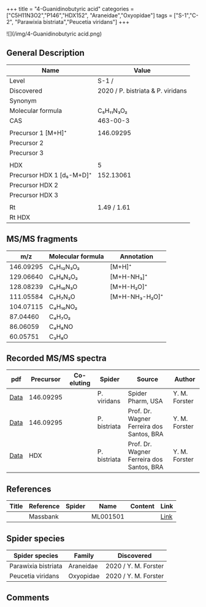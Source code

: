 +++
title = "4-Guanidinobutyric acid"
categories = ["C5H11N3O2","P146","HDX152",
"Araneidae","Oxyopidae"]
tags = ["S-1","C-2",
"Parawixia bistriata","Peucetia viridans"]
+++

![](/img/4-Guanidinobutyric acid.png)

## General Description

| Name                      | Value                                                       |
|---------------------------|-------------------------------------------------------------|
| Level                     | S-1 /  |
| Discovered                | 2020 / P. bistriata & P. viridans                           |
| Synonym                   |                                                             |
| Molecular formula         | C₅H₁₁N₃O₂                                                   |
| CAS                       | 463-00-3                                                    |
|                           |                                                             |
| Precursor 1 [M+H]⁺        | 146.09295                                                   |
| Precursor 2               |                                                             |
| Precursor 3               |                                                             |
|                           |                                                             |
| HDX                       | 5                                                           |
| Precursor HDX 1 [d₅-M+D]⁺ | 152.13061                                                   |
| Precursor HDX 2           |                                                             |
| Precursor HDX 3           |                                                             |
|                           |                                                             |
| Rt                        | 1.49 / 1.61                                                 |
| Rt HDX                    |                                                             |

## MS/MS fragments

| m/z       | Molecular formula | Annotation     |
|-----------|-------------------|----------------|
| 146.09295 | C₅H₁₂N₃O₂         | [M+H]⁺         |
| 129.06640 | C₅H₉N₂O₂          | [M+H-NH₃]⁺     |
| 128.08239 | C₅H₁₀N₃O          | [M+H-H₂O]⁺     |
| 111.05584 | C₅H₇N₂O           | [M+H-NH₃-H₂O]⁺ |
| 104.07115 | C₄H₁₀NO₂          |                |
| 87.04460  | C₄H₇O₂            |                |
| 86.06059  | C₄H₈NO            |                |
| 60.05751  | C₃H₈O             |                |

## Recorded MS/MS spectra

| pdf | Precursor | Co-eluting | Spider | Source | Author |
|-----|-----------|------------|--------|--------|--------|
| [Data](/pdf/P-viridans/146_Guanidinobutanic-acid_Pv.pdf) | 146.09295  |           | P. viridans | Spider Pharm, USA | Y. M. Forster |
| [Data](/pdf/P-bistriata/146_4-Guanidinobutyric-acid_Pb.pdf) | 146.09295 |           | P. bistriata | Prof. Dr. Wagner Ferreira dos Santos, BRA | Y. M. Forster |
| [Data](/pdf/P-bistriata/146_4-Guanidinobutyric-acid_Pb_HDX.pdf) | HDX |           | P. bistriata | Prof. Dr. Wagner Ferreira dos Santos, BRA | Y. M. Forster |

## References

| Title | Reference | Spider | Name | Content | Link |
|-------|-----------|--------|------|---------|------|
|       | Massbank          |        | ML001501      |         | [Link](http://massbank.jp/RecordDisplay.jsp?id=ML001501)     |

## Spider species

| Spider species      | Family    | Discovered           |
|---------------------|-----------|----------------------|
| Parawixia bistriata | Araneidae | 2020 / Y. M. Forster |
| Peucetia viridans   | Oxyopidae | 2020 / Y. M. Forster |

## Comments